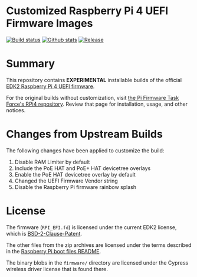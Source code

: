 Customized Raspberry Pi 4 UEFI Firmware Images
==============================================

[![Build status](https://img.shields.io/github/workflow/status/FwMotion/RPi4/UEFI%20firmware%20-%20EDK2%20build.svg?style=flat-square)](https://github.com/FwMotion/RPi4/actions)
[![Github stats](https://img.shields.io/github/downloads/FwMotion/RPi4/total.svg?style=flat-square)](https://github.com/FwMotion/RPi4/releases)
[![Release](https://img.shields.io/github/release-pre/FwMotion/RPi4?style=flat-square)](https://github.com/FwMotion/RPi4/releases)

# Summary

This repository contains __EXPERIMENTAL__ installable builds of the official
[EDK2 Raspberry Pi 4 UEFI firmware](https://github.com/tianocore/edk2-platforms/tree/master/Platform/RaspberryPi/RPi4).

For the original builds without customization, visit [the Pi Firmware Task Force's RPi4 repository](https://github.com/pftf/RPi4). Review that page for installation, usage, and other notices.

# Changes from Upstream Builds

The following changes have been applied to customize the build:

1. Disable RAM Limiter by default
2. Include the PoE HAT and PoE+ HAT devicetree overlays
3. Enable the PoE HAT devicetree overlay by default
4. Changed the UEFI Firmware Vendor string
5. Disable the Raspberry Pi firmware rainbow splash

# License

The firmware (`RPI_EFI.fd`) is licensed under the current EDK2 license, which is
[BSD-2-Clause-Patent](https://github.com/tianocore/edk2/blob/master/License.txt).

The other files from the zip archives are licensed under the terms described in the
[Raspberry Pi boot files README](https://github.com/raspberrypi/firmware/blob/master/README.md).

The binary blobs in the `firmware/` directory are licensed under the Cypress wireless driver
license that is found there.
